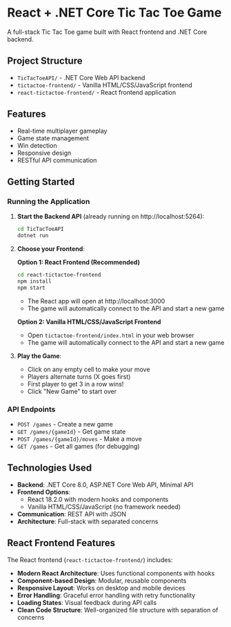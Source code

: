 # React + .NET Core Tic Tac Toe Game

A full-stack Tic Tac Toe game built with React frontend and .NET Core backend.

## Project Structure

- `TicTacToeAPI/` - .NET Core Web API backend
- `tictactoe-frontend/` - Vanilla HTML/CSS/JavaScript frontend
- `react-tictactoe-frontend/` - React frontend application

## Features

- Real-time multiplayer gameplay
- Game state management
- Win detection
- Responsive design
- RESTful API communication

## Getting Started

### Running the Application

1. **Start the Backend API** (already running on http://localhost:5264):
   ```bash
   cd TicTacToeAPI
   dotnet run
   ```

2. **Choose your Frontend**:

   **Option 1: React Frontend (Recommended)**
   ```bash
   cd react-tictactoe-frontend
   npm install
   npm start
   ```
   - The React app will open at http://localhost:3000
   - The game will automatically connect to the API and start a new game

   **Option 2: Vanilla HTML/CSS/JavaScript Frontend**
   - Open `tictactoe-frontend/index.html` in your web browser
   - The game will automatically connect to the API and start a new game

3. **Play the Game**:
   - Click on any empty cell to make your move
   - Players alternate turns (X goes first)
   - First player to get 3 in a row wins!
   - Click "New Game" to start over

### API Endpoints

- `POST /games` - Create a new game
- `GET /games/{gameId}` - Get game state
- `POST /games/{gameId}/moves` - Make a move
- `GET /games` - Get all games (for debugging)

## Technologies Used

- **Backend**: .NET Core 8.0, ASP.NET Core Web API, Minimal API
- **Frontend Options**:
  - React 18.2.0 with modern hooks and components
  - Vanilla HTML/CSS/JavaScript (no framework needed)
- **Communication**: REST API with JSON
- **Architecture**: Full-stack with separated concerns

## React Frontend Features

The React frontend (`react-tictactoe-frontend/`) includes:

- **Modern React Architecture**: Uses functional components with hooks
- **Component-based Design**: Modular, reusable components
- **Responsive Layout**: Works on desktop and mobile devices
- **Error Handling**: Graceful error handling with retry functionality
- **Loading States**: Visual feedback during API calls
- **Clean Code Structure**: Well-organized file structure with separation of concerns

